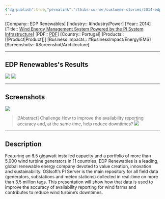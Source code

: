 ```yaml
---
{"dg-publish":true,"permalink":"/thibs-corner/customer-stories/2014-edp-renewables-wind-energy-management-system-powered-by-the-pi-system-infrastructure/"}
---
```


[Company:: EDP Renewables]
[Industry:: #Industry/Power]
[Year:: 2014]
[Title:: [Wind Energy Management System Powered by the PI System Infrastructure](https://resources.osisoft.com/presentations/wind-energy-management-system--powered-by-the-pi-system-infrastructure/)]
[PDF:: [PDF](https://cdn.osisoft.com/corp/en/media/presentations/2014/EMEA2014/PDF/EMEA14_CGI_FerreiraSergioPereira_WindEnergyManagementSystemPoweredbythePISystemInfrastructure_v2.pdf)]
[Country:: Portugal]
[Products:: [[Product\|Product]]]
[Business Impacts:: #BusinessImpact/Energy/EMS]
[Screenshots:: #Screenshot/Architecture] 

---
## EDP Renewables's Results
![](https://i.imgur.com/1GHNWEJ.png)
![](https://i.imgur.com/vLQERfN.png)

---
## Screenshots
![](https://i.imgur.com/OXSQXka.png)

> [!Abstract] Challenge
> How to improve the availability reporting accuracy and, at the same time, help reduce downtimes?
![](https://i.imgur.com/eQbCNEa.png)


---
## Description
Featuring an 8.5 gigawatt installed capacity and a portfolio of more than 5,000 wind turbine generators in 11 countries, EDP Renewables is a leading, global renewable energy company devoted to value creation, innovation and sustainability. OSIsoft’s PI Server is the main repository for all field data (generators, substations and meteo stations) collected in real-time on more than 3.5 million tags. This presentation will show how that data is used to improve the accuracy of availability reporting for wind farms and contributes to reduce wind turbine’s downtimes.